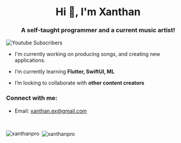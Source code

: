<h1 align="center">Hi 👋, I'm Xanthan</h1>
<h3 align="center">A self-taught programmer and a current music artist!</h3>

![Youtube Subscribers](https://img.shields.io/youtube/channel/subscribers/UC03z9wDE6xsbdMc9WqfCQFQ?style=for-the-badge)

- I'm currently working on producing songs, and creating new applications.

- I’m currently learning **Flutter, SwiftUI, ML**

- I’m looking to collaborate with **other content creators**

### Connect with me:

 - Email: xanthan.ex@gmail.com


<br />


<p><img align="left" src="https://github-readme-stats.vercel.app/api/top-langs/?username=xanthanpro&layout=compact&hide=html" alt="xanthanpro" /></p>

<p>&nbsp;<img align="center" src="https://github-readme-stats.vercel.app/api?username=xanthanpro&show_icons=true" alt="xanthanpro" /></p>
